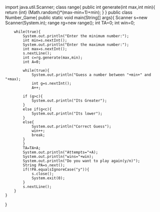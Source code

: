 import java.util.Scanner;
class range{
    public int generate(int max,int min){
        return (int) (Math.random()*(max-min+1)+min);
    }
}
public class Number_Game{
    public static void main(String[] args){
        Scanner s=new Scanner(System.in);
        range rg=new range();
        int TA=0;
        int win=0;
        
        while(true){
            System.out.println("Enter the minimum number:");
            int min=s.nextInt();
            System.out.println("Enter the maximum number:");
            int max=s.nextInt();
            s.nextLine();
            int c=rg.generate(max,min);
            int A=0;
            
            while(true){
                System.out.println("Guess a number between "+min+" and "+max);
                int g=s.nextInt();
                A++;
                  
            if (g>c){
                System.out.println("Its Greater");
            }
            else if(g<c){
                System.out.println("Its lower");
            }
            else{
                System.out.println("Correct Guess");
                win++;
                break;
            }
            }
            TA=TA+A;
            System.out.println("Attempts="+A);
            System.out.println("wins="+win);
            System.out.println("Do you want to play again(y/n)");
            String PA=s.next();
            if(!PA.equalsIgnoreCase("y")){
                s.close();
                System.exit(0);
            }
            s.nextLine();
        }
    }
}
